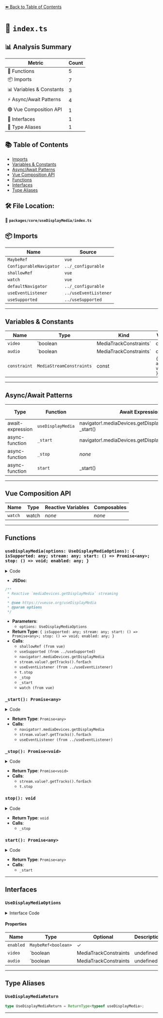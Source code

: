 [⬅️ Back to Table of Contents](../../../index.md)

# 📄 `index.ts`

## 📊 Analysis Summary

| Metric | Count |
|--------|-------|
| 🔧 Functions | 5 |
| 📦 Imports | 7 |
| 📊 Variables & Constants | 3 |
| ⚡ Async/Await Patterns | 4 |
| 🟢 Vue Composition API | 1 |
| 📐 Interfaces | 1 |
| 📑 Type Aliases | 1 |

## 📚 Table of Contents

- [Imports](#imports)
- [Variables & Constants](#variables-constants)
- [Async/Await Patterns](#asyncawait-patterns)
- [Vue Composition API](#vue-composition-api)
- [Functions](#functions)
- [Interfaces](#interfaces)
- [Type Aliases](#type-aliases)

## 🛠️ File Location:
📂 **`packages/core/useDisplayMedia/index.ts`**

## 📦 Imports

| Name | Source |
|------|--------|
| `MaybeRef` | `vue` |
| `ConfigurableNavigator` | `../_configurable` |
| `shallowRef` | `vue` |
| `watch` | `vue` |
| `defaultNavigator` | `../_configurable` |
| `useEventListener` | `../useEventListener` |
| `useSupported` | `../useSupported` |


---

## Variables & Constants

| Name | Type | Kind | Value | Exported |
|------|------|------|-------|----------|
| `video` | `boolean | MediaTrackConstraints` | const | `options.video` | ✗ |
| `audio` | `boolean | MediaTrackConstraints` | const | `options.audio` | ✗ |
| `constraint` | `MediaStreamConstraints` | const | `{ audio, video }` | ✗ |


---

## Async/Await Patterns

| Type | Function | Await Expressions | Promise Chains |
|------|----------|-------------------|----------------|
| await-expression | `useDisplayMedia` | navigator!.mediaDevices.getDisplayMedia(constraint), _start() | *none* |
| async-function | `_start` | navigator!.mediaDevices.getDisplayMedia(constraint) | *none* |
| async-function | `_stop` | *none* | *none* |
| async-function | `start` | _start() | *none* |


---

## Vue Composition API

| Name | Type | Reactive Variables | Composables |
|------|------|-------------------|-------------|
| `watch` | watch | *none* | *none* |


---

## Functions

### `useDisplayMedia(options: UseDisplayMediaOptions): { isSupported: any; stream: any; start: () => Promise<any>; stop: () => void; enabled: any; }`

<details><summary>Code</summary>

```ts
export function useDisplayMedia(options: UseDisplayMediaOptions = {}) {
  const enabled = shallowRef(options.enabled ?? false)
  const video = options.video
  const audio = options.audio
  const { navigator = defaultNavigator } = options
  const isSupported = useSupported(() => navigator?.mediaDevices?.getDisplayMedia)

  const constraint: MediaStreamConstraints = { audio, video }

  const stream = shallowRef<MediaStream | undefined>()

  async function _start() {
    if (!isSupported.value || stream.value)
      return
    stream.value = await navigator!.mediaDevices.getDisplayMedia(constraint)
    stream.value?.getTracks().forEach(t => useEventListener(t, 'ended', stop, { passive: true }))
    return stream.value
  }

  async function _stop() {
    stream.value?.getTracks().forEach(t => t.stop())
    stream.value = undefined
  }

  function stop() {
    _stop()
    enabled.value = false
  }

  async function start() {
    await _start()
    if (stream.value)
      enabled.value = true
    return stream.value
  }

  watch(
    enabled,
    (v) => {
      if (v)
        _start()
      else
        _stop()
    },
    { immediate: true },
  )

  return {
    isSupported,
    stream,
    start,
    stop,
    enabled,
  }
}
```
</details>

- **JSDoc**:
```ts
/**
 * Reactive `mediaDevices.getDisplayMedia` streaming
 *
 * @see https://vueuse.org/useDisplayMedia
 * @param options
 */
```

- **Parameters**:
  - `options: UseDisplayMediaOptions`
- **Return Type**: `{ isSupported: any; stream: any; start: () => Promise<any>; stop: () => void; enabled: any; }`
- **Calls**:
  - `shallowRef (from vue)`
  - `useSupported (from ../useSupported)`
  - `navigator!.mediaDevices.getDisplayMedia`
  - `stream.value?.getTracks().forEach`
  - `useEventListener (from ../useEventListener)`
  - `t.stop`
  - `_stop`
  - `_start`
  - `watch (from vue)`
### `_start(): Promise<any>`

<details><summary>Code</summary>

```ts
async function _start() {
    if (!isSupported.value || stream.value)
      return
    stream.value = await navigator!.mediaDevices.getDisplayMedia(constraint)
    stream.value?.getTracks().forEach(t => useEventListener(t, 'ended', stop, { passive: true }))
    return stream.value
  }
```
</details>

- **Return Type**: `Promise<any>`
- **Calls**:
  - `navigator!.mediaDevices.getDisplayMedia`
  - `stream.value?.getTracks().forEach`
  - `useEventListener (from ../useEventListener)`
### `_stop(): Promise<void>`

<details><summary>Code</summary>

```ts
async function _stop() {
    stream.value?.getTracks().forEach(t => t.stop())
    stream.value = undefined
  }
```
</details>

- **Return Type**: `Promise<void>`
- **Calls**:
  - `stream.value?.getTracks().forEach`
  - `t.stop`
### `stop(): void`

<details><summary>Code</summary>

```ts
function stop() {
    _stop()
    enabled.value = false
  }
```
</details>

- **Return Type**: `void`
- **Calls**:
  - `_stop`
### `start(): Promise<any>`

<details><summary>Code</summary>

```ts
async function start() {
    await _start()
    if (stream.value)
      enabled.value = true
    return stream.value
  }
```
</details>

- **Return Type**: `Promise<any>`
- **Calls**:
  - `_start`

---

## Interfaces

### `UseDisplayMediaOptions`

<details><summary>Interface Code</summary>

```ts
export interface UseDisplayMediaOptions extends ConfigurableNavigator {
  /**
   * If the stream is enabled
   * @default false
   */
  enabled?: MaybeRef<boolean>

  /**
   * If the stream video media constraints
   */
  video?: boolean | MediaTrackConstraints | undefined
  /**
   * If the stream audio media constraints
   */
  audio?: boolean | MediaTrackConstraints | undefined
}
```
</details>

#### Properties

| Name | Type | Optional | Description |
|------|------|----------|-------------|
| `enabled` | `MaybeRef<boolean>` | ✓ |  |
| `video` | `boolean | MediaTrackConstraints | undefined` | ✓ |  |
| `audio` | `boolean | MediaTrackConstraints | undefined` | ✓ |  |


---

## Type Aliases

### `UseDisplayMediaReturn`

```ts
type UseDisplayMediaReturn = ReturnType<typeof useDisplayMedia>;
```


---